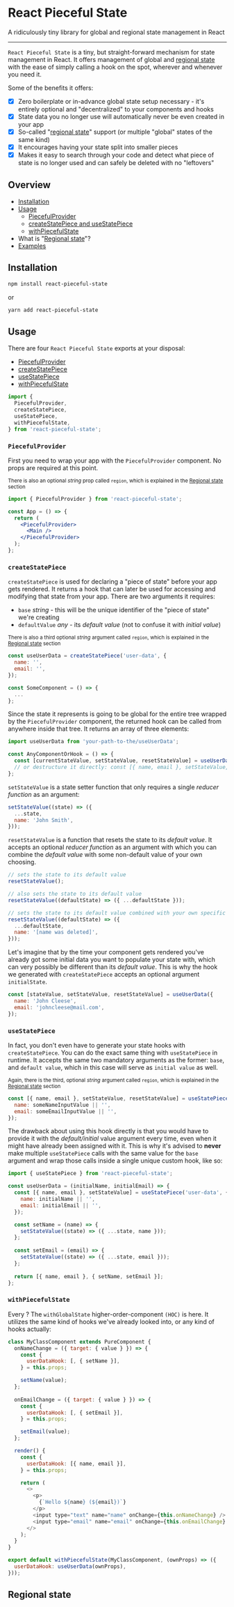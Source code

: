 # React Pieceful State
A ridiculously tiny library for global and regional state management in React

----

`React Pieceful State` is a tiny, but straight-forward mechanism for state management in React. It offers management of global and [regional state](#regional-state) with the ease of simply calling a hook on the spot, wherever and whenever you need it.

Some of the benefits it offers:

- [x] Zero boilerplate or in-advance global state setup necessary - it's entirely optional and "decentralized" to your components and hooks
- [x] State data you no longer use will automatically never be even created in your app
- [x] So-called "[regional state](#regional-state)" support (or multiple "global" states of the same kind)
- [x] It encourages having your state split into smaller pieces
- [x] Makes it easy to search through your code and detect what piece of state is no longer used and can safely be deleted with no "leftovers"

## Overview
- [Installation](#installation)
- [Usage](#usage)
  - [PiecefulProvider](#piecefulprovider)
  - [createStatePiece and useStatePiece](#createstatepiece-and-usestatepiece)
  - [withPiecefulState](#withpiecefulstate)
- What is "[Regional state](#regional-state)"?
- [Examples](#examples)

## Installation

```sh
npm install react-pieceful-state
```

or

```sh
yarn add react-pieceful-state
```

## Usage

There are four `React Pieceful State` exports at your disposal:
- [PiecefulProvider](#piecefulprovider)
- [createStatePiece](#createstatepiece)
- [useStatePiece](#usestatepiece)
- [withPiecefulState](#withpiecefulstate)

```javascript
import {
  PiecefulProvider,
  createStatePiece,
  useStatePiece,
  withPiecefulState,
} from 'react-pieceful-state';
```

### `PiecefulProvider`

First you need to wrap your app with the `PiecefulProvider` component. No props are required at this point.

<sub>There is also an optional _string_ prop called `region`, which is explained in the [Regional state](#regional-state) section</sub>

```jsx
import { PiecefulProvider } from 'react-pieceful-state';

const App = () => {
  return (
    <PiecefulProvider>
      <Main />
    </PiecefulProvider>
  );
};
```

### `createStatePiece`

`createStatePiece` is used for declaring a "piece of state" before your app gets rendered. It returns a hook that can later be used for accessing and modifying that state from your app. There are two arguments it requires:
- `base` _string_ - this will be the unique identifier of the "piece of state" we're creating
- `defaultValue` _any_ - its _default value_ (not to confuse it with _initial value_)

<sub>There is also a third optional _string_ argument called `region`, which is explained in the [Regional state](#regional-state) section</sub>

```javascript
const useUserData = createStatePiece('user-data', {
  name: '',
  email: '',
});

const SomeComponent = () => {
  ...
};
```

Since the state it represents is going to be global for the entire tree wrapped by the `PiecefulProvider` component, the returned hook can be called from anywhere inside that tree. It returns an array of three elements:

```javascript
import useUserData from 'your-path-to-the/useUserData';

const AnyComponentOrHook = () => {
  const [currentStateValue, setStateValue, resetStateValue] = useUserData();
  // or destructure it directly: const [{ name, email }, setStateValue, resetStateValue] = useUserData();
};
```

`setStateValue` is a state setter function that only requires a single _reducer function_ as an argument:

```javascript
setStateValue((state) => ({
  ...state,
  name: 'John Smith',
}));
```

`resetStateValue` is a function that resets the state to its _default value_. It accepts an optional _reducer function_ as an argument with which you can combine the _default value_ with some non-default value of your own choosing.

```javascript
// sets the state to its default value
resetStateValue();

// also sets the state to its default value
resetStateValue((defaultState) => ({ ...defaultState }));

// sets the state to its default value combined with your own specific modifications
resetStateValue((defaultState) => ({
  ...defaultState,
  name: '[name was deleted]',
}));
```

Let's imagine that by the time your component gets rendered you've already got some initial data you want to populate your state with, which can very possibly be different than its _default value_. This is why the hook we generated with `createStatePiece` accepts an optional argument `initialState`.

```javascript
const [stateValue, setStateValue, resetStateValue] = useUserData({
  name: 'John Cleese',
  email: 'johncleese@mail.com',
});
```

### `useStatePiece`

In fact, you don't even have to generate your state hooks with `createStatePiece`. You can do the exact same thing with `useStatePiece` in runtime.
It accepts the same two mandatory arguments as the former: `base`, and `default value`, which in this case will serve as `initial value` as well.

<sub>Again, there is the third, optional _string_ argument called `region`, which is explained in the [Regional state](#regional-state) section</sub>

```javascript
const [{ name, email }, setStateValue, resetStateValue] = useStatePiece('user-data', {
  name: someNameInputValue || '',
  email: someEmailInputValue || '',
});
```

The drawback about using this hook directly is that you would have to provide it with the _default/initial_ value argument every time, even when it might have already been assigned with it. This is why it's advised to __never__ make multiple `useStatePiece` calls with the same value for the `base` argument and wrap those calls inside a single unique custom hook, like so:

```javascript
import { useStatePiece } from 'react-pieceful-state';

const useUserData = (initialName, initialEmail) => {
  const [{ name, email }, setStateValue] = useStatePiece('user-data', {
    name: initialName || '',
    email: initialEmail || '',
  });

  const setName = (name) => {
    setStateValue((state) => ({ ...state, name }));
  };
  
  const setEmail = (email) => {
    setStateValue((state) => ({ ...state, email }));
  };
  
  return [{ name, email }, { setName, setEmail }];
};
```

### `withPiecefulState`

Every ? The `withGlobalState` higher-order-component `(HOC)` is here. It utilizes the same kind of hooks we've already looked into, or any kind of hooks actually:

```javascript
class MyClassComponent extends PureComponent {
  onNameChange = ({ target: { value } }) => {
    const {
      userDataHook: [, { setName }],
    } = this.props;

    setName(value);
  };
  
  onEmailChange = ({ target: { value } }) => {
    const {
      userDataHook: [, { setEmail }],
    } = this.props;

    setEmail(value);
  };

  render() {
    const {
      userDataHook: [{ name, email }],
    } = this.props;

    return (
      <>
        <p>
          {`Hello ${name} (${email})`}
        </p>
        <input type="text" name="name" onChange={this.onNameChange} />
        <input type="email" name="email" onChange={this.onEmailChange} />
      </>
    );
  }
}

export default withPiecefulState(MyClassComponent, (ownProps) => ({
  userDataHook: useUserData(ownProps),
}));
```

## Regional state
